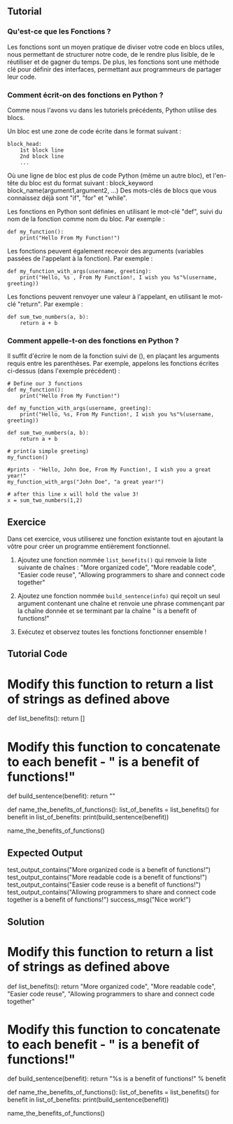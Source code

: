 Tutorial
--------

### Qu'est-ce que les Fonctions ?

Les fonctions sont un moyen pratique de diviser votre code en blocs utiles, nous permettant de structurer notre code, de le rendre plus lisible, de le réutiliser et de gagner du temps. De plus, les fonctions sont une méthode clé pour définir des interfaces, permettant aux programmeurs de partager leur code.

### Comment écrit-on des fonctions en Python ?

Comme nous l'avons vu dans les tutoriels précédents, Python utilise des blocs.

Un bloc est une zone de code écrite dans le format suivant :

    block_head:
        1st block line
        2nd block line
        ...

Où une ligne de bloc est plus de code Python (même un autre bloc), et l'en-tête du bloc est du format suivant :
block_keyword block_name(argument1,argument2, ...)
Des mots-clés de blocs que vous connaissez déjà sont "if", "for" et "while".

Les fonctions en Python sont définies en utilisant le mot-clé "def", suivi du nom de la fonction comme nom du bloc.
Par exemple :

    def my_function():
        print("Hello From My Function!")


Les fonctions peuvent également recevoir des arguments (variables passées de l'appelant à la fonction).
Par exemple :

    def my_function_with_args(username, greeting):
        print("Hello, %s , From My Function!, I wish you %s"%(username, greeting))


Les fonctions peuvent renvoyer une valeur à l'appelant, en utilisant le mot-clé "return".
Par exemple :

    def sum_two_numbers(a, b):
        return a + b

### Comment appelle-t-on des fonctions en Python ?

Il suffit d'écrire le nom de la fonction suivi de (), en plaçant les arguments requis entre les parenthèses.
Par exemple, appelons les fonctions écrites ci-dessus (dans l'exemple précédent) :

    # Define our 3 functions
    def my_function():
        print("Hello From My Function!")

    def my_function_with_args(username, greeting):
        print("Hello, %s, From My Function!, I wish you %s"%(username, greeting))

    def sum_two_numbers(a, b):
        return a + b

    # print(a simple greeting)
    my_function()

    #prints - "Hello, John Doe, From My Function!, I wish you a great year!"
    my_function_with_args("John Doe", "a great year!")

    # after this line x will hold the value 3!
    x = sum_two_numbers(1,2)  


Exercice
--------

Dans cet exercice, vous utiliserez une fonction existante tout en ajoutant la vôtre pour créer un programme entièrement fonctionnel.

1. Ajoutez une fonction nommée `list_benefits()` qui renvoie la liste suivante de chaînes : "More organized code", "More readable code", "Easier code reuse", "Allowing programmers to share and connect code together"

2. Ajoutez une fonction nommée `build_sentence(info)` qui reçoit un seul argument contenant une chaîne et renvoie une phrase commençant par la chaîne donnée et se terminant par la chaîne " is a benefit of functions!"

3. Exécutez et observez toutes les fonctions fonctionner ensemble !

Tutorial Code
-------------

# Modify this function to return a list of strings as defined above
def list_benefits():
    return []

# Modify this function to concatenate to each benefit - " is a benefit of functions!"
def build_sentence(benefit):
    return ""

def name_the_benefits_of_functions():
    list_of_benefits = list_benefits()
    for benefit in list_of_benefits:
        print(build_sentence(benefit))

name_the_benefits_of_functions()


Expected Output
---------------

test_output_contains("More organized code is a benefit of functions!")
test_output_contains("More readable code is a benefit of functions!")
test_output_contains("Easier code reuse is a benefit of functions!")
test_output_contains("Allowing programmers to share and connect code together is a benefit of functions!")
success_msg("Nice work!")

Solution
--------

# Modify this function to return a list of strings as defined above
def list_benefits():
    return "More organized code", "More readable code", "Easier code reuse", "Allowing programmers to share and connect code together"

# Modify this function to concatenate to each benefit - " is a benefit of functions!"
def build_sentence(benefit):
    return "%s is a benefit of functions!" % benefit


def name_the_benefits_of_functions():
    list_of_benefits = list_benefits()
    for benefit in list_of_benefits:
        print(build_sentence(benefit))

name_the_benefits_of_functions()